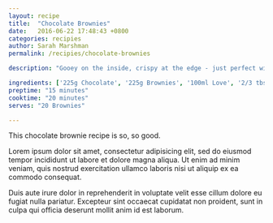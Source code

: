 ```yaml
---
layout: recipe
title:  "Chocolate Brownies"
date:   2016-06-22 17:48:43 +0800
categories: recipies
author: Sarah Marshman
permalink: /recipies/chocolate-brownies

description: "Gooey on the inside, crispy at the edge - just perfect with vanilla ice cream!"

ingredients: ['225g Chocolate', '225g Brownies', '100ml Love', '2/3 tbsp Household white noise']
preptime: "15 minutes"
cooktime: "20 minutes"
serves: "20 Brownies"

---
```

This chocolate brownie recipe is so, so good.

Lorem ipsum dolor sit amet, consectetur adipisicing elit, sed do eiusmod tempor incididunt ut labore et dolore magna aliqua. Ut enim ad minim veniam, quis nostrud exercitation ullamco laboris nisi ut aliquip ex ea commodo consequat.

Duis aute irure dolor in reprehenderit in voluptate velit esse cillum dolore eu fugiat nulla pariatur. Excepteur sint occaecat cupidatat non proident, sunt in culpa qui officia deserunt mollit anim id est laborum.
